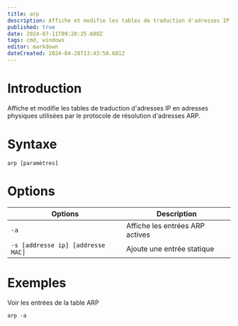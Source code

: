 ```yaml
---
title: arp
description: Affiche et modifie les tables de traduction d'adresses IP en adresses physiques utilisées par le protocole de résolution d'adresses ARP
published: true
date: 2024-07-11T09:28:25.608Z
tags: cmd, windows
editor: markdown
dateCreated: 2024-04-28T13:43:58.681Z
---
```


# Introduction

Affiche et modifie les tables de traduction d'adresses IP en adresses
physiques utilisées par le protocole de résolution d'adresses ARP.

# Syntaxe

`arp [paramètres]`

# Options

| Options                           | Description                     |
| --------------------------------- | ------------------------------- |
| `-a`                              | Affiche les entrées ARP actives |
| `-s [addresse ip] [addresse MAC]` | Ajoute une entrée statique      |

# Exemples

Voir les entrées de la table ARP

`arp -a`

